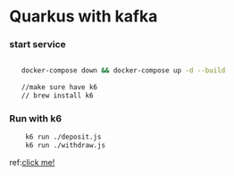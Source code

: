 # Quarkus with kafka


### start service

```zsh

   docker-compose down && docker-compose up -d --build
   
   //make sure have k6
   // brew install k6

```

### Run with k6

```zsh
    k6 run ./deposit.js
    k6 run ./withdraw.js
```




ref:<a href="https://github.com/wesleyfuchter/cqrs-quarkus-kafka" alt="quarkus-kafka">click me!</a>

